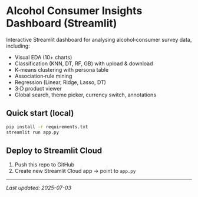 # Alcohol Consumer Insights Dashboard (Streamlit)

Interactive Streamlit dashboard for analysing alcohol‐consumer survey data, including:
* Visual EDA (10+ charts)
* Classification (KNN, DT, RF, GB) with upload & download
* K‑means clustering with persona table
* Association‑rule mining
* Regression (Linear, Ridge, Lasso, DT)
* 3‑D product viewer
* Global search, theme picker, currency switch, annotations

## Quick start (local)

```bash
pip install -r requirements.txt
streamlit run app.py
```

## Deploy to Streamlit Cloud
1. Push this repo to GitHub
2. Create new Streamlit Cloud app → point to `app.py`

---

_Last updated: 2025-07-03_
